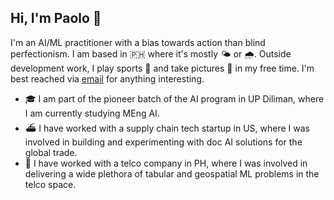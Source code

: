 ## Hi, I'm Paolo 👋

I'm an AI/ML practitioner with a bias towards action than blind perfectionism. I am based in 🇵🇭 where it's mostly 🌤️ or 🌧️. Outside development work, I play sports 🎾 and take pictures 📸 in my free time. I'm best reached via [email](joshuaacilo.13@gmail.com) for anything interesting.

- 🎓 I am part of the pioneer batch of the AI program in UP Diliman, where I am currently studying MEng AI.
- ⛴️ I have worked with a supply chain tech startup in US, where I was involved in building and experimenting with doc AI solutions for the global trade.
- 📡 I have worked with a telco company in PH, where I was involved in delivering a wide plethora of tabular and geospatial ML problems in the telco space.

<!--
**jpacil0/jpacil0** is a ✨ _special_ ✨ repository because its `README.md` (this file) appears on your GitHub profile.

Here are some ideas to get you started:

- 🔭 I’m currently working on ...
- 🌱 I’m currently learning ...
- 👯 I’m looking to collaborate on ...
- 🤔 I’m looking for help with ...
- 💬 Ask me about ...
- 📫 How to reach me: ...
- 😄 Pronouns: ...
- ⚡ Fun fact: ...
-->
